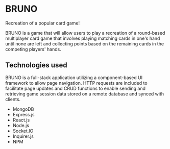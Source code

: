 # BRUNO

Recreation of a popular card game! 

BRUNO is a game that will allow users to play a recreation of a round-based multiplayer card game that involves playing matching cards in one's hand until none are left and collecting points based on the remaining cards in the competing players' hands.

## Technologies used

BRUNO is a full-stack application utilizing a component-based UI framework to allow page navigation. HTTP requests are included to facilitate page updates and CRUD functions to enable sending and retrieving game session data stored on a remote database and synced with clients.

* MongoDB
* Express.js
* React.js
* Node.js
* Socket.IO
* Inquirer.js
* NPM

 